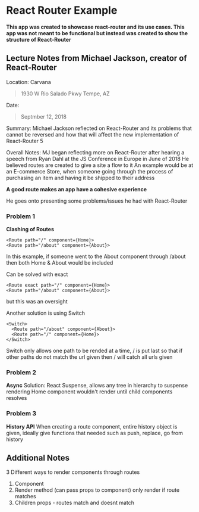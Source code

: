 # React Router Example 

**This app was created to showcase react-router and its use cases. This app was not meant to be functional but instead was created to show the structure of React-Router**

## Lecture Notes from Michael Jackson, creator of React-Router 

Location: 
Carvana 
> 1930 W Rio Salado Pkwy Tempe, AZ 

Date: 
> Septmber 12, 2018 

Summary: 
Michael Jackson reflected on React-Router and its problems that cannot be reversed and how that will affect the new implementation of React-Router 5 

Overall Notes:
MJ began reflecting more on React-Router after hearing a speech from Ryan Dahl at the JS Conference in Europe in June of 2018 
He believed routes are created to give a site a flow to it 
An example would be at an E-commerce Store, when someone going through the process of purchasing an item and having it be shipped to their address 

**A good route makes an app have a cohesive experience** 

He goes onto presenting some problems/issues he had with React-Router

### Problem 1 
**Clashing of Routes**
```
<Route path="/" component={Home}>
<Route path="/about" component={About}>
```
In this example, if someone went to the About component through /about then both Home & About would be included

Can be solved with exact 
```
<Route exact path="/" component={Home}>
<Route path="/about" component={About}>
```
but this was an oversight 

Another solution is using Switch 
```
<Switch>
  <Route path="/about" component={About}>
  <Route path="/" component={Home}>
</Switch>
```
Switch only allows one path to be rended at a time, / is put last so that if other paths do not match the url given then / will catch all urls given 

### Problem 2 
**Async**
Solution: React Suspense, allows any tree in hierarchy to suspense rendering
Home component wouldn't render until child components resolves 

### Problem 3
**History API**
When creating a route component, entire history object is given, ideally give functions that needed such as push, replace, go from history


## Additional Notes 
3 Different ways to render components through routes 
 1. Component 
 2. Render method (can pass props to component) only render if route matches 
 3. Children props - routes match and doesnt match

